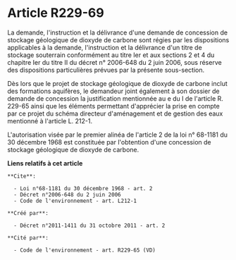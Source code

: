 # Article R229-69

La demande, l'instruction et la délivrance d'une demande de concession de stockage géologique de dioxyde de carbone sont
régies par les dispositions applicables à la demande, l'instruction et la délivrance d'un titre de stockage souterrain
conformément au titre Ier et aux sections 2 et 4 du chapitre Ier du titre II du décret n° 2006-648 du 2 juin 2006, sous
réserve des dispositions particulières prévues par la présente sous-section.

Dès lors que le projet de stockage géologique de dioxyde de carbone inclut des formations aquifères, le demandeur joint
également à son dossier de demande de concession la justification mentionnée au e du I de l'article R. 229-65 ainsi que les
éléments permettant d'apprécier la prise en compte par ce projet du schéma directeur d'aménagement et de gestion des eaux
mentionné à l'article L. 212-1.

L'autorisation visée par le premier alinéa de l'article 2 de la loi n° 68-1181 du 30 décembre 1968 est constituée par
l'obtention d'une concession de stockage géologique de dioxyde de carbone.

**Liens relatifs à cet article**

	**Cite**:

	  - Loi n°68-1181 du 30 décembre 1968 - art. 2
	  - Décret n°2006-648 du 2 juin 2006
	  - Code de l'environnement - art. L212-1

	**Créé par**:

	  - Décret n°2011-1411 du 31 octobre 2011 - art. 2

	**Cité par**:

	  - Code de l'environnement - art. R229-65 (VD)
